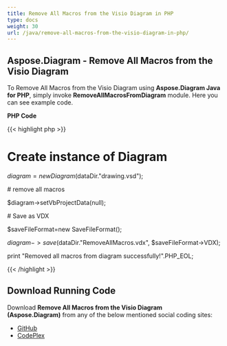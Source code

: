 ```yaml
---
title: Remove All Macros from the Visio Diagram in PHP
type: docs
weight: 30
url: /java/remove-all-macros-from-the-visio-diagram-in-php/
---
```


## **Aspose.Diagram - Remove All Macros from the Visio Diagram**
To Remove All Macros from the Visio Diagram using **Aspose.Diagram Java for PHP**, simply invoke **RemoveAllMacrosFromDiagram** module. Here you can see example code.

**PHP Code**

{{< highlight php >}}

 # Create instance of Diagram

$diagram = new Diagram($dataDir."drawing.vsd");

\# remove all macros

$diagram->setVbProjectData(null);

\# Save as VDX

$saveFileFormat=new SaveFileFormat();

$diagram->save($dataDir."RemoveAllMacros.vdx", $saveFileFormat->VDX);

print "Removed all macros from diagram successfully!".PHP_EOL;

{{< /highlight >}}
## **Download Running Code**
Download **Remove All Macros from the Visio Diagram (Aspose.Diagram)** from any of the below mentioned social coding sites:

- [GitHub](https://github.com/asposediagram/Aspose.Diagram-for-Java/blob/master/Plugins/Aspose_Diagram_Java_for_PHP/src/aspose/diagram/WorkingwithDiagrams/RemoveAllMacrosFromDiagram.php)
- [CodePlex](https://asposediagramjavaphp.codeplex.com/SourceControl/latest#src/aspose/diagram/WorkingwithDiagrams/RemoveAllMacrosFromDiagram.php)
